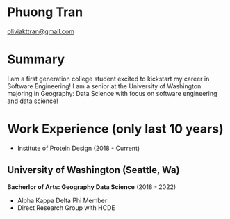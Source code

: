 # Phuong Tran
oliviakttran@gmail.com

# Summary

I am a first generation college student excited to kickstart my career in Software Engineering! I am a senior at the University of Washington majoring in Geography: Data Science with focus on software engineering and data science!

# Work Experience (only last 10 years)
- Institute of Protein Design (2018 - Current)

## University of Washington (Seattle, Wa)  

**Bacherlor of Arts: Geography Data Science** (2018 - 2022)

- Alpha Kappa Delta Phi Member
- Direct Research Group with HCDE

[University of Washington]: https://www.washington.edu/